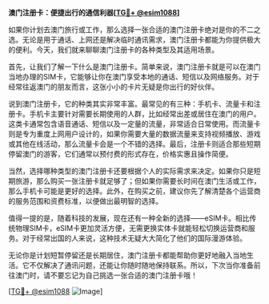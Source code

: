 **澳门注册卡：便捷出行的通信利器[[TG💪+ @esim1088](https://t.me/s/esim1088)]**

如果你计划去澳门旅行或工作，那么选择一张合适的澳门注册卡绝对是你的不二之选。无论是用于通话、上网还是解决临时通讯需求，澳门注册卡都能为你提供极大的便利。今天，我们就来聊聊澳门注册卡的各种类型及其适用场景。

首先，让我们了解一下什么是澳门注册卡。简单来说，澳门注册卡就是可以在澳门当地办理的SIM卡，它能够让你在澳门享受本地的通话、短信以及网络服务。对于经常往返澳门的朋友而言，这张小小的卡片无疑是你出行的好伙伴。

说到澳门注册卡，它的种类其实非常丰富。最常见的有三种：手机卡、流量卡和注册卡。手机卡主要针对需要长期使用的人群，比如经常出差或居住在澳门的用户。这类卡通常包含语音通话、短信以及一定量的流量，非常适合日常使用。而流量卡则是专为重度上网用户设计的，如果你需要大量的数据流量来支持视频播放、游戏或其他在线活动，那么流量卡会是一个不错的选择。最后，注册卡则适合那些短期停留澳门的游客，它们通常以预付费的形式存在，价格实惠且操作简便。

当然，选择哪种类型的澳门注册卡还要根据个人的实际需求来决定。如果你只是短期旅游，那么购买一张注册卡就足够了；但如果你需要长时间在澳门生活或工作，那么手机卡可能是更好的选择。此外，在购买之前，建议你先了解清楚各个运营商的服务范围和资费标准，以便做出最明智的选择。

值得一提的是，随着科技的发展，现在还有一种全新的选择——eSIM卡。相比传统物理SIM卡，eSIM卡更加灵活方便，无需更换实体卡就能轻松切换运营商和服务。对于经常出国的人来说，这种技术无疑大大简化了他们的国际漫游体验。

无论你是计划短暂停留还是长期居住，澳门注册卡都能帮助你更好地融入当地生活。它不仅解决了通讯问题，还能让你随时随地保持联系。所以，下次当你准备前往澳门时，请不要忘记为自己挑选一张合适的澳门注册卡哦！

[[TG💪+ @esim1088](https://t.me/s/esim1088) ![Image](https://i.postimg.cc/4NQfJmqS/Snipaste-2025-05-13-00-14-12.png)]